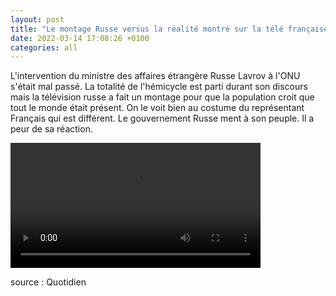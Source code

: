 ```yaml
---
layout: post
title: "Le montage Russe versus la réalité montré sur la télé française"
date: 2022-03-14 17:08:26 +0100
categories: all
---
```

<!--translate-->
L'intervention du ministre des affaires étrangère Russe Lavrov à l'ONU s'était mal passé. La totalité de l'hémicycle est parti durant son discours mais la télévision russe a fait un montage pour que la population croit que tout le monde était présent. On le voit bien au costume du représentant Français qui est différent.
Le gouvernement Russe ment à son peuple. Il a peur de sa réaction.
<!--endtranslate-->
<video controls width="400">
    <source src="{{ site.baseurl }}/assets/videos/11.webm"
            type="video/webm">
    <source src="{{ site.baseurl }}/assets/videos/11.mp4"
            type="video/mp4">
    Sorry, your browser doesn't support embedded videos.
</video>


source : Quotidien
